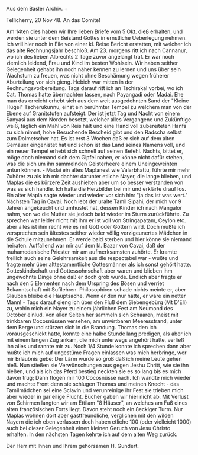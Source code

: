 Aus dem Basler Archiv. +

 Tellicherry, 20 Nov 48.
An das Comite!

Am 14ten dies haben wir Ihre lieben Briefe vom 5 Okt. dieß erhalten, und werden sie unter dem Beistand Gottes in ernstliche Ueberlegung nehmen. Ich will hier noch in Eile von einer kl. Reise Bericht erstatten, mit welcher ich das alte Rechnungsjahr beschloß. Am 23. morgens ritt ich nach Cannanur, wo ich des lieben Albrechts 2 Tage zuvor angelangt traf. Er war noch ziemlich leidend, Frau und Kind im besten Wohlsein. Wir haben seither Gelegenheit gehabt ihn noch näher kennen zu lernen und uns über sein Wachstum zu freuen, was nicht ohne Beschämung wegen früherer Aburteilung vor sich gieng. Hebich war mitten in der Rechnungsvorbereitung. Tags darauf ritt ich an Tschirakal vorbei, wo ich Cat. Thomas hatte übernachten lassen, nach Payangadi oder Madai. Ehe man das erreicht erhebt sich aus dem weit ausgedehnten Sand der "Kleine Hügel" Tscherukunnu, einst ein berühmter Tempel zu welchem man von der Ebene auf Granitstufen aufsteigt. Der ist jetzt Tag und Nacht von einem Sanyasi aus dem Norden besetzt, welcher alles Vergangene und Zukünftige weiß, täglich ein Mahl von Reis hält und eine Hand voll zubereiteten Hanfs zu sich nimmt, hohe Besuchende Bescheid gibt und den Radscha selbst zum Dolmetscher hat. Es ist erst 3 Wochen daß er sich auf dem alten Gemäuer eingenistet hat und schon ist das Land seines Namens voll, und ein neuer Tempel erhebt sich schnell auf seinen Befehl. Nachts, bittet er, möge doch niemand sich dem Gipfel nahen, er könne nicht dafür stehen, was die sich um ihn sammelnden Geisterheere einem Uneingeweihten antun können. - Madai ein altes Maplanest wie Valarbhattu, führte mir mehr Zuhörer zu als ich mir dachte: darunter etliche Nayer, die lange blieben, und Maplas die es kürzere Zeit aushielten aber um so besser verstanden von was es sich handle. Ich hatte die Herzbilder bei mir und erklärte drauf los. Ein alter Mapla sagte wieder und wieder vor sich hin: "ja das ist was wert." Nächsten Tag in Cavai. Noch lebt der uralte Tamil Sipahi, der mich vor 9 Jahren angekeucht und umhustet hat, dessen Kinder ich nach Mangalor nahm, von wo die Mutter sie jedoch bald wieder im Sturm zurückführte. Zu sprechen war leider nicht mit ihm er ist voll von Stringapatam, Ceylon etc. aber alles ist ihm recht wie es mit Gott oder Göttern wird. Doch mußte ich versprechen sein ältestes seither wieder völlig verzigeunertes Mädchen in die Schule mitzunehmen. Er werde bald sterben und hier könne sie niemand heiraten. Auffallend war mir auf dem kl. Bazar von Cavai, daß der muhamedanische Priester mir am aufmerksamsten zuhörte. Er kramte freilich auch seine Gelehrsamkeit aus die respectabel war - wußte und fragte mehr über alttestamentliche Gottesmänner als ich sonst gehört hatte. Gotteskindschaft und Gottessohnschaft aber waren und blieben ihm ungewohnte Dinge ohne daß er doch grob wurde. Endlich aber fragte er nach den 5 Elementen nach dem Urspring des Bösen und verriet Bekanntschaft mit Sufilehren. Philosophiren schade nichts meinte er, aber Glauben bleibe die Hauptsache. Wenn er den nur hätte, er wäre ein netter Mann! - Tags darauf gieng ich über den Fluß dem Siebengebürg (Mt D'Eli) zu, wohin mich ein Nayer zu einem jährlichen Fest am Neumond des October einlud. Von allen Seiten her sammeln sich Schaaren, meist mit trinkbaren Cocosnüssen versehen, am unwirtbaren Meeresstrand, unter dem Berge und stürzen sich in die Brandung. Thomas den ich vorausgeschickt hatte, konnte eine halbe Stunde lang predigen, als aber ich mit einem langen Zug ankam, die mich unterwegs angehört hatte, verließ ihn alles und rannte mir zu. Noch 1/4 Stunde konnte ich sprechen dann aber mußte ich mich auf ungestüme Fragen einlassen was mich herbringe, wer mir Erlaubnis gebe: Der Lärm wurde so groß daß ich meine Leute gehen hieß. Nun stießen sie Verwünschungen aus gegen Jeshu Chritt, wie sie ihn hießen, und als ich das Pferd bestieg neckten sie es so lang bis es mich davon trug; Dann flogen mir 100 Cocosnüsse nach. Ich wandte mich wieder und machte Front denn sie schlugen Thomas und meinen Knecht - das Tamilmädchen sei eine Sclavin und verunreinige ihr Fest sie trieben mich aber wieder in gar eilige Flucht. Bücher gaben wir hier nicht ab. Mit Verlust von Schirmen langten wir am Ettilam "8 Häuser", an welches am Fuß eines alten französischen Forts liegt. Davon steht noch ein 8eckiger Turm. Nur Maplas wohnen dort aber gastfreundliche, verglichen mit den wilden Nayern die ich eben verlassen doch haben etliche 100 (oder vielleicht 1000) auch bei dieser Gelegenheit einen kleinen Geruch von Jesu Christo erhalten. In den nächsten Tagen kehrte ich auf dem alten Weg zurück.

Der Herr mit Ihnen und Ihrem gehorsamen
 H. Gundert.
